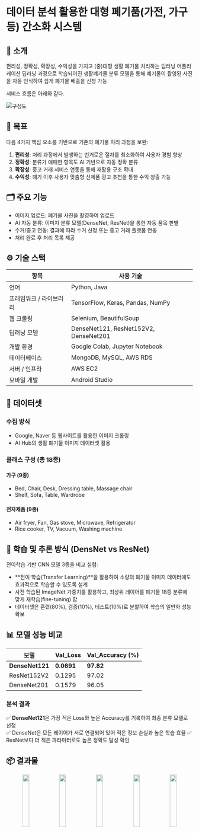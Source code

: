 # 데이터 분석 활용한 대형 폐기품(가전, 가구 등) 간소화 시스템

## 📘 소개  
편리성, 정확성, 확장성, 수익성을 가지고 (중)대형 생활 폐기물 처리하는 딥러닝 어플리케이션
딥러닝 과정으로 학습되어진 생활폐기물 분류 모델을 통해 폐기물이 촬영된 사진을 자동 인식하여 쉽게 폐기물 배출을 신청 가능


서비스 흐름은 아래와 같다.

![구성도](https://github.com/chaem0-0/22_kibwaproject/assets/96873719/d28982e8-6173-4ab4-a7fe-14e0ed8622a4)


## 🎯 목표
다음 4가지 핵심 요소를 기반으로 기존의 폐기물 처리 과정을 보완:

1. **편리성**: 처리 과정에서 발생하는 번거로운 절차를 최소화하여 사용자 경험 향상  
2. **정확성**: 분류가 애매한 항목도 AI 기반으로 자동 정확 분류  
3. **확장성**: 중고 거래 서비스 연동을 통해 재활용 구조 확대  
4. **수익성**: 폐기 이후 사용자 맞춤형 신제품 광고 추천을 통한 수익 창출 가능



## 🗂️ 주요 기능
- 이미지 업로드: 폐기물 사진을 촬영하여 업로드
- AI 자동 분류: 이미지 분류 모델(DenseNet, ResNet)을 통한 자동 품목 판별
- 수거/중고 연동: 결과에 따라 수거 신청 또는 중고 거래 플랫폼 연동
- 처리 완료 후 처리 목록 제공



## ⚙️ 기술 스택
| 항목 | 사용 기술 |
|------|-----------|
| 언어 | Python, Java |
| 프레임워크 / 라이브러리 | TensorFlow, Keras, Pandas, NumPy |
| 웹 크롤링 | Selenium, BeautifulSoup |
| 딥러닝 모델 | DenseNet121, ResNet152V2, DenseNet201 |
| 개발 환경 | Google Colab, Jupyter Notebook |
| 데이터베이스 | MongoDB, MySQL, AWS RDS |
| 서버 / 인프라 | AWS EC2 |
| 모바일 개발 | Android Studio |



## 🧾 데이터셋
### 수집 방식
- Google, Naver 등 웹사이트를 활용한 이미지 크롤링
- AI Hub의 생활 폐기물 이미지 데이터셋 활용

### 클래스 구성 (총 18종)
#### 가구 (9종)
- Bed, Chair, Desk, Dressing table, Massage chair  
- Shelf, Sofa, Table, Wardrobe
#### 전자제품 (9종)
- Air fryer, Fan, Gas stove, Microwave, Refrigerator  
- Rice cooker, TV, Vacuum, Washing machine



## 🔬 학습 및 추론 방식 (DensNet vs ResNet)
전이학습 기반 CNN 모델 3종을 비교 실험:
- **전이 학습(Transfer Learning)**을 활용하여 소량의 폐기물 이미지 데이터에도 효과적으로 학습할 수 있도록 설계
- 사전 학습된 ImageNet 가중치를 활용하고, 최상위 레이어를 폐기물 18종 분류에 맞게 재학습(fine-tuning) 함
- 데이터셋은 훈련(80%), 검증(10%), 테스트(10%)로 분할하여 학습의 일반화 성능 확보


## 📊 모델 성능 비교
| 모델 | Val_Loss | Val_Accuracy (%) |
|------|----------|------------------|
| **DenseNet121** | **0.0691** | **97.82** |
| ResNet152V2 | 0.1295 | 97.02 |
| DenseNet201 | 0.1579 | 96.05 |

### 분석 결과
✅ **DenseNet121**은 가장 적은 Loss와 높은 Accuracy를 기록하여 최종 분류 모델로 선정  
✅ DenseNet은 모든 레이어가 서로 연결되어 있어 적은 정보 손실과 높은 학습 효율
✅ ResNet보다 더 적은 파라미터로도 높은 정확도 달성 확인



## 📦 결과물
<p align="center">
  <img src="https://github.com/user-attachments/assets/0cd97aa9-4edb-4479-8aa5-04aa26601fda" width="19%" />
  <img src="https://github.com/user-attachments/assets/31b2d09d-7f6b-4535-aaf5-7b4f31a541cf" width="19%" />
  <img src="https://github.com/user-attachments/assets/050e7ba6-96bc-47f1-bcb9-e55c6f8965b6" width="19%" />
  <img src="https://github.com/user-attachments/assets/e30b3b38-ca96-4bb7-99d7-7344373ad52b" width="19%" />
  <img src="https://github.com/user-attachments/assets/79d1d713-6ee8-4d0e-b1cf-fa887e9d68c2" width="19%" />
</p>




